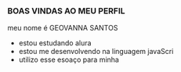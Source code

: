### BOAS VINDAS AO MEU PERFIL

meu nome é GEOVANNA SANTOS 

- estou estudando alura 
- estou me desenvolvendo na linguagem javaScri
- utilizo esse esoaço para minha 
